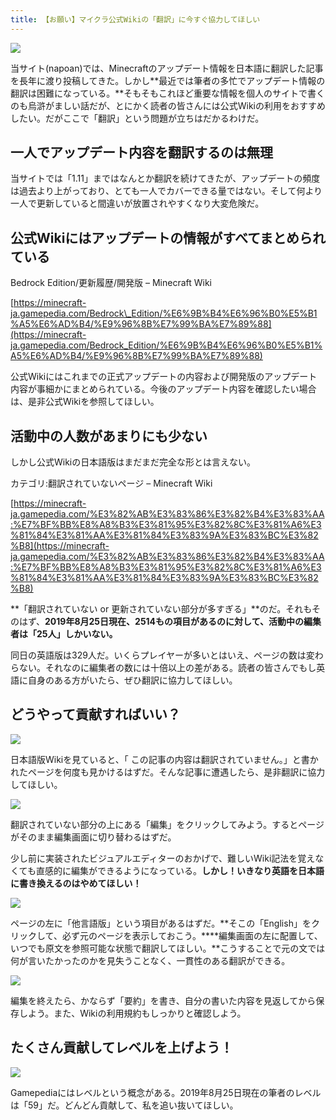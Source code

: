 ```yaml
---
title: 【お願い】マイクラ公式Wikiの「翻訳」に今すぐ協力してほしい
---
```


![](https://cdn-ak.f.st-hatena.com/images/fotolife/s/sasigume/20210208/20210208095450.jpg)

当サイト(napoan)では、Minecraftのアップデート情報を日本語に翻訳した記事を長年に渡り投稿してきた。しかし**最近では筆者の多忙でアップデート情報の翻訳は困難になっている。**そもそもこれほど重要な情報を個人のサイトで書くのも烏滸がましい話だが、とにかく読者の皆さんには公式Wikiの利用をおすすめしたい。だがここで「翻訳」という問題が立ちはだかるわけだ。

## 一人でアップデート内容を翻訳するのは無理

当サイトでは「1.11」まではなんとか翻訳を続けてきたが、アップデートの頻度は過去より上がっており、とても一人でカバーできる量ではない。そして何より一人で更新していると間違いが放置されやすくなり大変危険だ。

## 公式Wikiにはアップデートの情報がすべてまとめられている

Bedrock Edition/更新履歴/開発版 – Minecraft Wiki

[https://minecraft-ja.gamepedia.com/Bedrock\_Edition/%E6%9B%B4%E6%96%B0%E5%B1%A5%E6%AD%B4/%E9%96%8B%E7%99%BA%E7%89%88](https://minecraft-ja.gamepedia.com/Bedrock_Edition/%E6%9B%B4%E6%96%B0%E5%B1%A5%E6%AD%B4/%E9%96%8B%E7%99%BA%E7%89%88)

公式Wikiにはこれまでの正式アップデートの内容および開発版のアップデート内容が事細かにまとめられている。今後のアップデート内容を確認したい場合は、是非公式Wikiを参照してほしい。

## 活動中の人数があまりにも少ない

しかし公式Wikiの日本語版はまだまだ完全な形とは言えない。

カテゴリ:翻訳されていないページ – Minecraft Wiki

[https://minecraft-ja.gamepedia.com/%E3%82%AB%E3%83%86%E3%82%B4%E3%83%AA:%E7%BF%BB%E8%A8%B3%E3%81%95%E3%82%8C%E3%81%A6%E3%81%84%E3%81%AA%E3%81%84%E3%83%9A%E3%83%BC%E3%82%B8](https://minecraft-ja.gamepedia.com/%E3%82%AB%E3%83%86%E3%82%B4%E3%83%AA:%E7%BF%BB%E8%A8%B3%E3%81%95%E3%82%8C%E3%81%A6%E3%81%84%E3%81%AA%E3%81%84%E3%83%9A%E3%83%BC%E3%82%B8)

**「翻訳されていない or 更新されていない部分が多すぎる」**のだ。それもそのはず、**2019年8月25日現在、2514もの項目があるのに対して、活動中の編集者は「25人」しかいない。**

同日の英語版は329人だ。いくらプレイヤーが多いとはいえ、ページの数は変わらない。それなのに編集者の数には十倍以上の差がある。読者の皆さんでもし英語に自身のある方がいたら、ぜひ翻訳に協力してほしい。

## どうやって貢献すればいい？

![](https://cdn-ak.f.st-hatena.com/images/fotolife/s/sasigume/20210208/20210208104856.png)

日本語版Wikiを見ていると、「 この記事の内容は翻訳されていません。」と書かれたページを何度も見かけるはずだ。そんな記事に遭遇したら、是非翻訳に協力してほしい。

![](https://cdn-ak.f.st-hatena.com/images/fotolife/s/sasigume/20210208/20210208105321.png)

翻訳されていない部分の上にある「編集」をクリックしてみよう。するとページがそのまま編集画面に切り替わるはずだ。

少し前に実装されたビジュアルエディターのおかげで、難しいWiki記法を覚えなくても直感的に編集ができるようになっている。**しかし！いきなり英語を日本語に書き換えるのはやめてほしい！**

![](https://cdn-ak.f.st-hatena.com/images/fotolife/s/sasigume/20210208/20210208123152.png)

ページの左に「他言語版」という項目があるはずだ。**そこの「English」をクリックして、必ず元のページを表示しておこう。****編集画面の左に配置して、いつでも原文を参照可能な状態で翻訳してほしい。**こうすることで元の文では何が言いたかったのかを見失うことなく、一貫性のある翻訳ができる。

![](https://cdn-ak.f.st-hatena.com/images/fotolife/s/sasigume/20210208/20210208110856.png)

編集を終えたら、かならず「要約」を書き、自分の書いた内容を見返してから保存しよう。また、Wikiの利用規約もしっかりと確認しよう。

## たくさん貢献してレベルを上げよう！

![](https://cdn-ak.f.st-hatena.com/images/fotolife/s/sasigume/20210208/20210208123212.png)

Gamepediaにはレベルという概念がある。2019年8月25日現在の筆者のレベルは「59」だ。どんどん貢献して、私を追い抜いてほしい。
